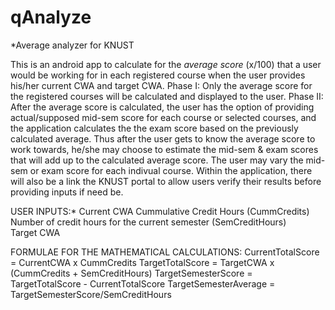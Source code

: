 # qAnalyze
*Average analyzer for KNUST

This is an android app to calculate for the *average score* (x/100) that a user would be working for in each registered course when the user provides his/her current CWA and target CWA.
Phase I: Only the average score for the registered courses will be calculated and displayed to the user.
Phase II: After the average score is calculated, the user has the option of providing actual/supposed mid-sem score for each course or selected courses, and the application calculates the the exam score based on the previously calculated average. Thus after the user gets to know the average score to work towards, he/she may choose to estimate the mid-sem & exam scores that will add up to the calculated average score. The user may vary the mid-sem or exam score for each indivual course.
Within the application, there will also be a link the KNUST portal to allow users verify their results before providing inputs if need be.

USER INPUTS:*
Current CWA
Cummulative Credit Hours (CummCredits)
Number of credit hours for the current semester (SemCreditHours)  
Target CWA

FORMULAE FOR THE MATHEMATICAL CALCULATIONS:
CurrentTotalScore = CurrentCWA x CummCredits
TargetTotalScore = TargetCWA x (CummCredits + SemCreditHours)
TargetSemesterScore = TargetTotalScore - CurrentTotalScore
TargetSemesterAverage = TargetSemesterScore/SemCreditHours

